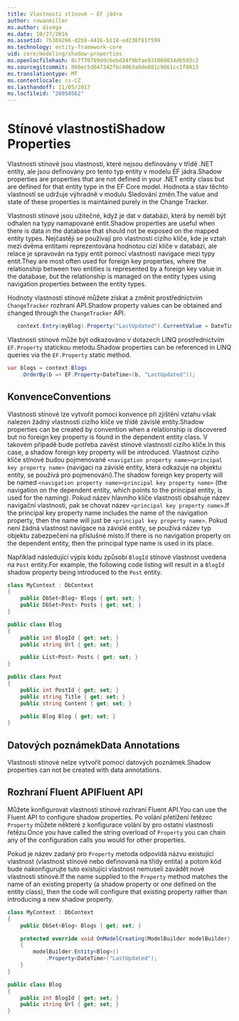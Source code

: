 ```yaml
---
title: Vlastnosti stínové – EF jádra
author: rowanmiller
ms.author: divega
ms.date: 10/27/2016
ms.assetid: 75369266-d2b9-4416-b118-ed238f81f599
ms.technology: entity-framework-core
uid: core/modeling/shadow-properties
ms.openlocfilehash: 8c7f70789ddc6ebd24f9bfae931069834db593c2
ms.sourcegitcommit: 860ec5d047342fbc4063a0de881c9861cc1f8813
ms.translationtype: MT
ms.contentlocale: cs-CZ
ms.lasthandoff: 11/05/2017
ms.locfileid: "26054562"
---
```

# <a name="shadow-properties"></a><span data-ttu-id="d0a98-102">Stínové vlastnosti</span><span class="sxs-lookup"><span data-stu-id="d0a98-102">Shadow Properties</span></span>

<span data-ttu-id="d0a98-103">Vlastnosti stínové jsou vlastnosti, které nejsou definovány v třídě .NET entity, ale jsou definovány pro tento typ entity v modelu EF jádra.</span><span class="sxs-lookup"><span data-stu-id="d0a98-103">Shadow properties are properties that are not defined in your .NET entity class but are defined for that entity type in the EF Core model.</span></span> <span data-ttu-id="d0a98-104">Hodnota a stav těchto vlastností se udržuje výhradně v modulu Sledování změn.</span><span class="sxs-lookup"><span data-stu-id="d0a98-104">The value and state of these properties is maintained purely in the Change Tracker.</span></span>

<span data-ttu-id="d0a98-105">Vlastnosti stínové jsou užitečné, když je dat v databázi, která by neměl být odhalen na typy namapované entit.</span><span class="sxs-lookup"><span data-stu-id="d0a98-105">Shadow properties are useful when there is data in the database that should not be exposed on the mapped entity types.</span></span> <span data-ttu-id="d0a98-106">Nejčastěji se používají pro vlastnosti cizího klíče, kde je vztah mezi dvěma entitami reprezentována hodnotou cizí klíče v databázi, ale relace je spravován na typy entit pomocí vlastnosti navigace mezi typy entit.</span><span class="sxs-lookup"><span data-stu-id="d0a98-106">They are most often used for foreign key properties, where the relationship between two entities is represented by a foreign key value in the database, but the relationship is managed on the entity types using navigation properties between the entity types.</span></span>

<span data-ttu-id="d0a98-107">Hodnoty vlastností stínové můžete získat a změnit prostřednictvím `ChangeTracker` rozhraní API.</span><span class="sxs-lookup"><span data-stu-id="d0a98-107">Shadow property values can be obtained and changed through the `ChangeTracker` API.</span></span>

``` csharp
   context.Entry(myBlog).Property("LastUpdated").CurrentValue = DateTime.Now;
```

<span data-ttu-id="d0a98-108">Vlastnosti stínové může být odkazováno v dotazech LINQ prostřednictvím `EF.Property` statickou metodu.</span><span class="sxs-lookup"><span data-stu-id="d0a98-108">Shadow properties can be referenced in LINQ queries via the `EF.Property` static method.</span></span>

``` csharp
var blogs = context.Blogs
    .OrderBy(b => EF.Property<DateTime>(b, "LastUpdated"));
```

## <a name="conventions"></a><span data-ttu-id="d0a98-109">Konvence</span><span class="sxs-lookup"><span data-stu-id="d0a98-109">Conventions</span></span>

<span data-ttu-id="d0a98-110">Vlastnosti stínové lze vytvořit pomocí konvence při zjištění vztahu však nalezen žádný vlastností cizího klíče ve třídě závislé entity.</span><span class="sxs-lookup"><span data-stu-id="d0a98-110">Shadow properties can be created by convention when a relationship is discovered but no foreign key property is found in the dependent entity class.</span></span> <span data-ttu-id="d0a98-111">V takovém případě bude potřeba zavést stínové vlastností cizího klíče.</span><span class="sxs-lookup"><span data-stu-id="d0a98-111">In this case, a shadow foreign key property will be introduced.</span></span> <span data-ttu-id="d0a98-112">Vlastnost cizího klíče stínové budou pojmenované `<navigation property name><principal key property name>` (navigaci na závislé entity, která odkazuje na objektu entity, se používá pro pojmenování).</span><span class="sxs-lookup"><span data-stu-id="d0a98-112">The shadow foreign key property will be named `<navigation property name><principal key property name>` (the navigation on the dependent entity, which points to the principal entity, is used for the naming).</span></span> <span data-ttu-id="d0a98-113">Pokud název hlavního klíče vlastnosti obsahuje název navigační vlastnosti, pak se chovat název `<principal key property name>`.</span><span class="sxs-lookup"><span data-stu-id="d0a98-113">If the principal key property name includes the name of the navigation property, then the name will just be `<principal key property name>`.</span></span> <span data-ttu-id="d0a98-114">Pokud není žádná vlastnost navigace na závislé entity, se používá název typ objektu zabezpečení na příslušné místo.</span><span class="sxs-lookup"><span data-stu-id="d0a98-114">If there is no navigation property on the dependent entity, then the principal type name is used in its place.</span></span>

<span data-ttu-id="d0a98-115">Například následující výpis kódu způsobí `BlogId` stínové vlastnost uvedena na `Post` entity.</span><span class="sxs-lookup"><span data-stu-id="d0a98-115">For example, the following code listing will result in a `BlogId` shadow property being introduced to the `Post` entity.</span></span>

<!-- [!code-csharp[Main](samples/core/Modeling/Conventions/Samples/ShadowForeignKey.cs)] -->
``` csharp
class MyContext : DbContext
{
    public DbSet<Blog> Blogs { get; set; }
    public DbSet<Post> Posts { get; set; }
}

public class Blog
{
    public int BlogId { get; set; }
    public string Url { get; set; }

    public List<Post> Posts { get; set; }
}

public class Post
{
    public int PostId { get; set; }
    public string Title { get; set; }
    public string Content { get; set; }

    public Blog Blog { get; set; }
}
```

## <a name="data-annotations"></a><span data-ttu-id="d0a98-116">Datových poznámek</span><span class="sxs-lookup"><span data-stu-id="d0a98-116">Data Annotations</span></span>

<span data-ttu-id="d0a98-117">Vlastnosti stínové nelze vytvořit pomocí datových poznámek.</span><span class="sxs-lookup"><span data-stu-id="d0a98-117">Shadow properties can not be created with data annotations.</span></span>

## <a name="fluent-api"></a><span data-ttu-id="d0a98-118">Rozhraní Fluent API</span><span class="sxs-lookup"><span data-stu-id="d0a98-118">Fluent API</span></span>

<span data-ttu-id="d0a98-119">Můžete konfigurovat vlastnosti stínové rozhraní Fluent API.</span><span class="sxs-lookup"><span data-stu-id="d0a98-119">You can use the Fluent API to configure shadow properties.</span></span> <span data-ttu-id="d0a98-120">Po volání přetížení řetězec `Property` můžete některé z konfigurace volání by pro ostatní vlastnosti řetězu.</span><span class="sxs-lookup"><span data-stu-id="d0a98-120">Once you have called the string overload of `Property` you can chain any of the configuration calls you would for other properties.</span></span>

<span data-ttu-id="d0a98-121">Pokud je název zadaný pro `Property` metoda odpovídá názvu existující vlastnost (vlastnost stínové nebo definovaná na třídy entita) a potom kód bude nakonfigurujte tuto existující vlastnost nemuseli zavádět nové vlastnosti stínové.</span><span class="sxs-lookup"><span data-stu-id="d0a98-121">If the name supplied to the `Property` method matches the name of an existing property (a shadow property or one defined on the entity class), then the code will configure that existing property rather than introducing a new shadow property.</span></span>

<!-- [!code-csharp[Main](samples/core/Modeling/FluentAPI/Samples/ShadowProperty.cs?highlight=7,8)] -->
``` csharp
class MyContext : DbContext
{
    public DbSet<Blog> Blogs { get; set; }

    protected override void OnModelCreating(ModelBuilder modelBuilder)
    {
        modelBuilder.Entity<Blog>()
            .Property<DateTime>("LastUpdated");
    }
}

public class Blog
{
    public int BlogId { get; set; }
    public string Url { get; set; }
}
```
